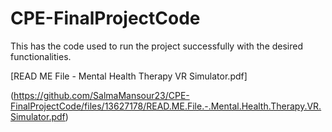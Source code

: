 # CPE-FinalProjectCode
This has the code used to run the project successfully with the desired functionalities.

[READ ME File - Mental Health Therapy VR Simulator.pdf]

(https://github.com/SalmaMansour23/CPE-FinalProjectCode/files/13627178/READ.ME.File.-.Mental.Health.Therapy.VR.Simulator.pdf)
